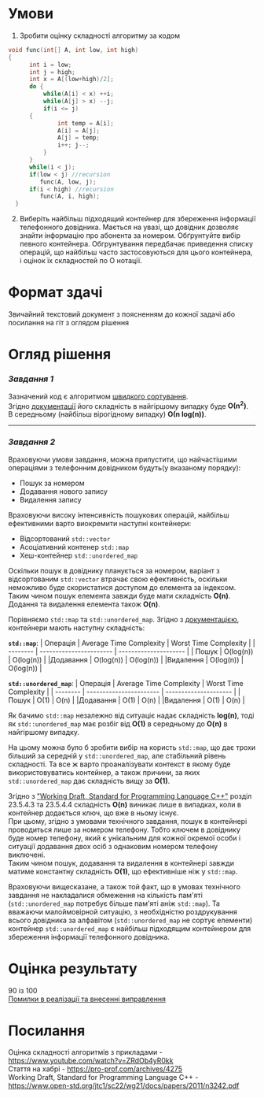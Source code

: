 # Умови
1. Зробити оцінку складності алгоритму за кодом
~~~C++
void func(int[] A, int low, int high) 
{
      int i = low;                
      int j = high;
      int x = A[(low+high)/2];      
      do {
          while(A[i] < x) ++i;  
          while(A[j] > x) --j;  
          if(i <= j)
	  {           
              int temp = A[i];
              A[i] = A[j];
              A[j] = temp;
              i++; j--;
          }
      } 
      while(i < j);
      if(low < j) //recursion
         func(A, low, j);
      if(i < high) //recursion
         func(A, i, high);
  }
~~~

2. Виберіть найбільш підходящий контейнер для збереження інформації телефонного довідника. Мається на увазі, що довідник дозволяє знайти інформацію про абонента за номером. Обґрунтуйте вибір певного контейнера. Обгрунтування передбачає приведення списку операцій, що найбільш часто застосовуються для цього контейнера, і оцінок їх складностей по O нотації.

# Формат здачі
Звичайний текстовий документ з поясненням до кожної задачі або посилання на гіт з оглядом рішення

# Огляд рішення
### *Завдання 1*
Зазначений код є алгоритмом [швидкого сортування](https://en.wikipedia.org/wiki/Quicksort).  
Згідно [документації](https://www.bigocheatsheet.com/) його складність в найгіршому випадку буде **О(n<sup>2</sup>)**.  
В середньому (найбільш вірогідному випадку) **О(n log(n))**. 
___
### *Завдання 2*
Враховуючи умови завдання, можна припустити, що найчастішими операціями з телефонним довідником будуть(у вказаному порядку): 
- Пошук за номером
- Додавання нового запису
- Видалення запису

Враховуючи високу інтенсивність пошукових операцій, найбільш ефективними варто виокремити наступні контейнери:
- Відсортований `std::vector`
- Асоціативний контенер `std::map`
- Хеш-контейнер `std::unordered_map`

Оскільки пошук в довіднику планується за номером, варіант з відсортованим `std::vector` втрачає свою ефективність, оскільки неможливо буде скористатися доступом до елемента за індексом.   
Таким чином пошук елемента завжди буде мати складність **O(n)**. Додання та видалення елемента також **O(n)**.

Порівняємо `std::map` та `std::unordered_map`. Згідно з [документацією](https://www.bigocheatsheet.com/), контейнери мають наступну складність:  

**`std::map`**:
| Операція | Average Time Complexity | Worst Time Complexity |
| -------- | ----------------------- | --------------------- |
|  Пошук   | O(log(n))               | O(log(n))             |
|Додавання | O(log(n))               | O(log(n))             |
|Видалення | O(log(n))               | O(log(n))             |

**`std::unordered_map`**:
| Операція | Average Time Complexity | Worst Time Complexity |
| -------- | ----------------------- | --------------------- |
|  Пошук   | O(1)                    | O(n)                  |
|Додавання | O(1)                    | O(n)                  |
|Видалення | O(1)                    | O(n)                  |


Як бачимо `std::map` незалежно від ситуаціє надає складність **log(n)**, тоді як `std::unordered_map` має розбіг від **O(1)** в середньому до **O(n)** в найгіршому випадку.  

На цьому можна було б зробити вибір на користь `std::map`, що дає трохи більший за середній у `std::unordered_map`, але стабільний рівень складності. Та все ж варто проаналізувати контекст в якому буде використовуватись контейнер, а також причини, за яких `std::unordered_map` дає складність вищу за **O(1)**.

Згідно з ["Working Draft, Standard for Programming Language C++"](https://www.open-std.org/jtc1/sc22/wg21/docs/papers/2011/n3242.pdf) розділ 23.5.4.3 та 23.5.4.4 складність **O(n)** виникає лише в випадках, коли в контейнер додається ключ, що вже в ньому існує.   
При цьому, згідно з умовами технічного завдання, пошук в контейнері проводиться лише за номером телефону. Тобто ключем в довіднику буде номер телефону, який є унікальним для кожної окремої особи і ситуації додавання двох осіб з однаковим номером телефону виключені.  
Таким чином пошук, додавання та видалення в контейнері завжди матиме константну складність **O(1)**, що ефективніше ніж у `std::map`.

Враховуючи вищесказане, а також той факт, що в умовах технічного завдання не накладалися обмеження на кількість пам'яті (`std::unordered_map` потребує більше пам'яті аніж `std::map`). Та вважаючи малоймовірной ситуацію, з необхідністю роздрукування всього довідника за алфавітом (`std::unordered_map` не сортує елементи) контейнер `std::unordered_map` є найбільш підходящим контейнером для збереження інформації телефонного довідника.

# Оцінка результату
90 із 100  
[Помилки в реалізації та внесенні виправлення](dz_14_new/)

# Посилання
Оцінка складності алгоритмів з прикладами - https://www.youtube.com/watch?v=ZRdOb4yR0kk  
Стаття на хабрі - https://pro-prof.com/archives/4275   
Working Draft, Standard for Programming Language C++ - https://www.open-std.org/jtc1/sc22/wg21/docs/papers/2011/n3242.pdf
